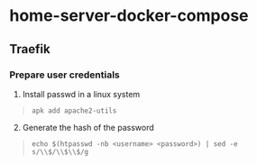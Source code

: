# home-server-docker-compose

## Traefik

### Prepare user credentials

1. Install passwd in a linux system

> `apk add apache2-utils`

2. Generate the hash of the password

> `echo $(htpasswd -nb <username> <password>) | sed -e s/\\$/\\$\\$/g`

